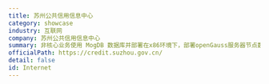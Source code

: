 ```yaml
---
title: 苏州公共信用信息中心
category: showcase
industry: 互联网
company: 苏州公共信用信息中心
summary: 非核心业务使用 MogDB 数据库并部署在x86环境下，部署openGauss服务器节点数为1~10个。
officialPath: https://credit.suzhou.gov.cn/
detail: false
id: Internet
---
```

